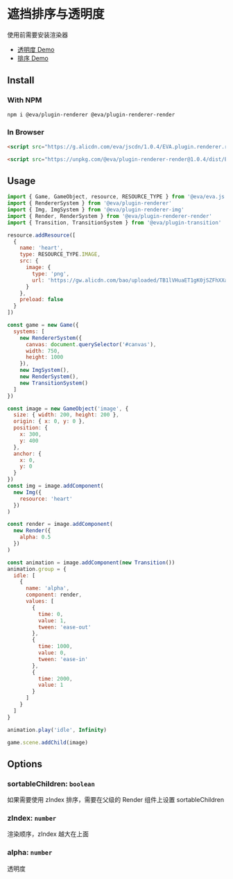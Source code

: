 # 遮挡排序与透明度

使用前需要安装渲染器

- [透明度 Demo](https://eva.js.org/playground/#/render/alpha)
- [排序 Demo](https://eva.js.org/playground/#/render/sort)

## Install

### With NPM
```bash
npm i @eva/plugin-renderer @eva/plugin-renderer-render
```

### In Browser
```html
<script src="https://g.alicdn.com/eva/jscdn/1.0.4/EVA.plugin.renderer.render.min.js"></script>

<script src="https://unpkg.com/@eva/plugin-renderer-render@1.0.4/dist/EVA.plugin.renderer.render.min.js"></script>
```

## Usage

```js
import { Game, GameObject, resource, RESOURCE_TYPE } from '@eva/eva.js'
import { RendererSystem } from '@eva/plugin-renderer'
import { Img, ImgSystem } from '@eva/plugin-renderer-img'
import { Render, RenderSystem } from '@eva/plugin-renderer-render'
import { Transition, TransitionSystem } from '@eva/plugin-transition'

resource.addResource([
  {
    name: 'heart',
    type: RESOURCE_TYPE.IMAGE,
    src: {
      image: {
        type: 'png',
        url: 'https://gw.alicdn.com/bao/uploaded/TB1lVHuaET1gK0jSZFhXXaAtVXa-200-200.png'
      }
    },
    preload: false
  }
])

const game = new Game({
  systems: [
    new RendererSystem({
      canvas: document.querySelector('#canvas'),
      width: 750,
      height: 1000
    }),
    new ImgSystem(),
    new RenderSystem(),
    new TransitionSystem()
  ]
})

const image = new GameObject('image', {
  size: { width: 200, height: 200 },
  origin: { x: 0, y: 0 },
  position: {
    x: 300,
    y: 400
  },
  anchor: {
    x: 0,
    y: 0
  }
})
const img = image.addComponent(
  new Img({
    resource: 'heart'
  })
)

const render = image.addComponent(
  new Render({
    alpha: 0.5
  })
)

const animation = image.addComponent(new Transition())
animation.group = {
  idle: [
    {
      name: 'alpha',
      component: render,
      values: [
        {
          time: 0,
          value: 1,
          tween: 'ease-out'
        },
        {
          time: 1000,
          value: 0,
          tween: 'ease-in'
        },
        {
          time: 2000,
          value: 1
        }
      ]
    }
  ]
}

animation.play('idle', Infinity)

game.scene.addChild(image)
```

## Options

### sortableChildren: `boolean` 

如果需要使用 zIndex 排序，需要在父级的 Render 组件上设置 sortableChildren

### zIndex: `number` 

渲染顺序，zIndex 越大在上面

### alpha: `number` 

透明度

<br/>
<br/>
<br/>
<br/>
<br/>